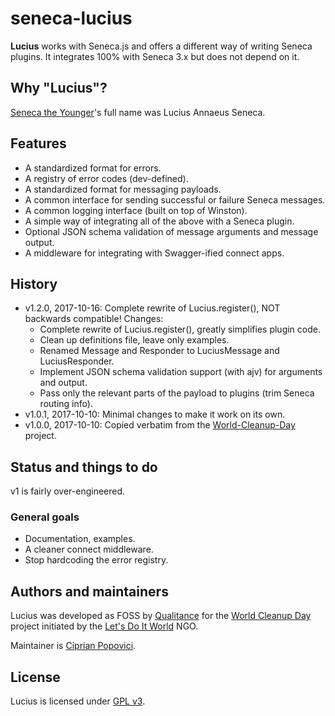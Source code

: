 # seneca-lucius

**Lucius** works with Seneca.js and offers a different way of writing Seneca plugins. It integrates 100% with Seneca 3.x but does not depend on it.

## Why "Lucius"?

[Seneca the Younger](https://en.wikipedia.org/wiki/Seneca_the_Younger)'s full name was Lucius Annaeus Seneca.

## Features

* A standardized format for errors.
* A registry of error codes (dev-defined).
* A standardized format for messaging payloads.
* A common interface for sending successful or failure Seneca messages.
* A common logging interface (built on top of Winston).
* A simple way of integrating all of the above with a Seneca plugin.
* Optional JSON schema validation of message arguments and message output.
* A middleware for integrating with Swagger-ified connect apps.

## History

* v1.2.0, 2017-10-16: Complete rewrite of Lucius.register(), NOT backwards compatible! Changes:
  * Complete rewrite of Lucius.register(), greatly simplifies plugin code.
  * Clean up definitions file, leave only examples.
  * Renamed Message and Responder to LuciusMessage and LuciusResponder.
  * Implement JSON schema validation support (with ajv) for arguments and output.
  * Pass only the relevant parts of the payload to plugins (trim Seneca routing info).
* v1.0.1, 2017-10-10: Minimal changes to make it work on its own.
* v1.0.0, 2017-10-10: Copied verbatim from the [World-Cleanup-Day](https://github.com/letsdoitworld/World-Cleanup-Day/) project.

## Status and things to do

v1 is fairly over-engineered.

### General goals

* Documentation, examples.
* A cleaner connect middleware.
* Stop hardcoding the error registry.

## Authors and maintainers

Lucius was developed as FOSS by [Qualitance](https://github.com/qualitance) for the [World Cleanup Day](https://github.com/letsdoitworld/World-Cleanup-Day/) project initiated by the [Let's Do It World](https://github.com/letsdoitworld) NGO.

Maintainer is [Ciprian Popovici](https://github.com/cprpopqual).

## License

Lucius is licensed under [GPL v3](https://www.gnu.org/licenses/gpl-3.0.en.html).

